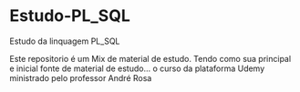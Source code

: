 # Estudo-PL_SQL
Estudo da linquagem PL_SQL

Este repositorio é um Mix de material de estudo. 
Tendo como sua principal e inicial fonte de material de estudo...
o curso da plataforma Udemy ministrado pelo professor André Rosa
